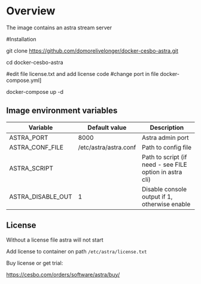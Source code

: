 # Overview

The image contains an astra stream server

#Installation

git clone https://github.com/domorelivelonger/docker-cesbo-astra.git

cd docker-cesbo-astra

#edit file license.txt and add license code
#change port in file docker-compose.yml]


docker-compose up -d

## Image environment variables

| Variable | Default value | Description |
| -------- | ------------- | ----------- |
| ASTRA_PORT | 8000 | Astra admin port | 
| ASTRA_CONF_FILE | /etc/astra/astra.conf | Path to config file | 
| ASTRA_SCRIPT | | Path to script (if need - see FILE option in astra cli) | 
| ASTRA_DISABLE_OUT | 1 | Disable console output if 1, otherwise enable | 

## License

Without a license file astra will not start

Add license to container on path `/etc/astra/license.txt`

Buy license or get trial:

https://cesbo.com/orders/software/astra/buy/
